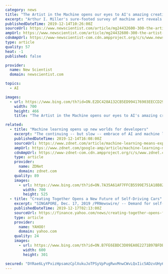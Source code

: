 ```yaml
---
category: news
title: "The Artist in the Machine opens our eyes to AI's amazing creativity"
excerpt: "Arthur I. Miller's sure-footed survey of machine art reveals a world of beauty, but his book slips a gear when it tries to marry creativity to consciousness Turkey is getting military drones armed with machine guns People in Japan are wearing exoskeletons to keep working as they age Young people can't remember how much more wildlife there used ..."
publishedDateTime: 2019-12-14T10:26:00Z
sourceUrl: https://www.newscientist.com/article/mg24432600-300-the-artist-in-the-machine-opens-our-eyes-to-ais-amazing-creativity/
ampUrl: https://www.newscientist.com/article/mg24432600-300-the-artist-in-the-machine-opens-our-eyes-to-ais-amazing-creativity/amp/
cdnAmpUrl: https://www-newscientist-com.cdn.ampproject.org/c/s/www.newscientist.com/article/mg24432600-300-the-artist-in-the-machine-opens-our-eyes-to-ais-amazing-creativity/amp/
type: article
quality: 57
heat: -1
published: false

provider:
  name: New Scientist
  domain: newscientist.com

topics:
  - AI

images:
  - url: https://www.bing.com/th?id=ON.E2DC428A132CB5ED994176903EECCD29
    width: 700
    height: 466
    title: "The Artist in the Machine opens our eyes to AI's amazing creativity"

related:
  - title: "Machine learning opens up new worlds for developers"
    excerpt: "The continuing -- but slow -- embrace of AI and machine learning means more work in designing and building models and underlying systems. These types of projects will increasingly be performed by IT departments, as the growth of data scientists is tapping out. That's the conclusion of a survey of 750 technology managers and professionals ..."
    publishedDateTime: 2019-12-14T16:08:00Z
    sourceUrl: https://www.zdnet.com/article/machine-learning-means-expanded-job-roles-for-developers/
    ampUrl: https://www.zdnet.com/google-amp/article/machine-learning-means-expanded-job-roles-for-developers/
    cdnAmpUrl: https://www-zdnet-com.cdn.ampproject.org/c/s/www.zdnet.com/google-amp/article/machine-learning-means-expanded-job-roles-for-developers/
    type: article
    provider:
      name: ZDNet
      domain: zdnet.com
    quality: 89
    images:
      - url: https://www.bing.com/th?id=ON.7A35A61AF7FFCB5599E751A18B825C90
        width: 700
        height: 525
  - title: "Creating Together Opens a New Future of Self-Driving Cars"
    excerpt: "SINGAPORE, Dec. 17, 2019 /PRNewswire/ -- Demand for self-driving cars and the safety it brings is rising, particularly in Japan, where a super-aging society has upped the stakes considerably in recent years. Learn how Toshiba's image recognition technology, Visconti™, developed and refined over half a century, provides a myriad of ..."
    publishedDateTime: 2019-12-17T02:13:00Z
    sourceUrl: https://finance.yahoo.com/news/creating-together-opens-future-self-020000062.html
    type: article
    provider:
      name: YAHOO!
      domain: yahoo.com
    quality: 24
    images:
      - url: https://www.bing.com/th?id=ON.B7FE6EBDC3D09EA0E2271B97BFDBB314
        width: 600
        height: 301

secured: "DYRae6LyYPxizHpsamzCplXukuJoTPSyVpPugRwvMnwCWvLQxIic5ADzvUHy6I31mCfsYwHa6oJ3WsBvF0v1feMug9avE4tK3qJZODCuwtz+RE486ekcis0IWKLjfotRtzjRvhc0YquoLuqexFVl68heQRf0JdampjyBRL7EmAdVFYyuQItQ4YsU4BvNkd0F3p0/W6RNyMLsFgOaZpvs7vn9Pg3ue3Z5Kg4PB/93Sk34rq11UH6e+ve3psvhY7ruo5E2tuQud6caO6VsPcVPUw==;PiZ6M2QUI9eKmyKAKvDkHg=="
---
```



